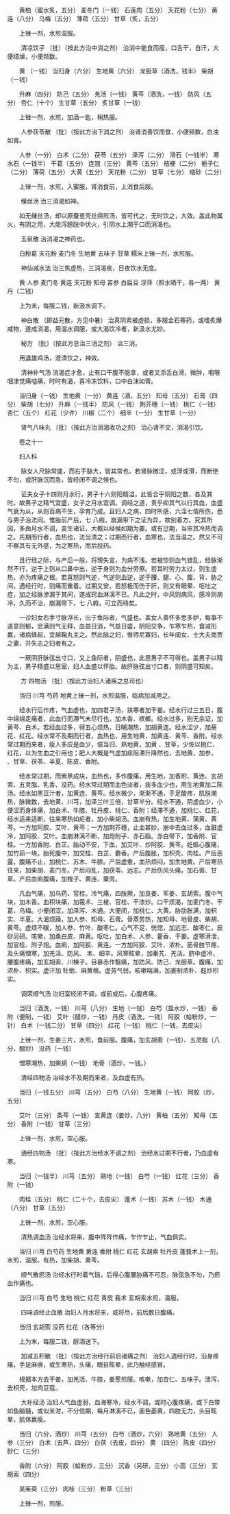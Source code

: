 <!-- { "loadSidebar": true } -->
　　黄柏（蜜水炙，五分） 麦冬门（一钱） 石莲肉（五分） 天花粉（七分） 黄连（八分） 乌梅（五分） 薄荷（五分） 甘草（炙，五分）

　　上锉一剂，水煎温服。

　　 清凉饮子 〔批〕（按此方治中消之剂） 治消中能食而瘦，口舌干，自汗，大便结燥，小便频数。

　　黄 （一钱） 当归身（六分） 生地黄（六分） 龙胆草（酒洗，钱半） 柴胡（一钱）

　　升麻（四分） 防己（五分） 羌活（一钱） 黄芩（酒洗，一钱） 防风（五分） 杏仁（十个） 生甘草（五分） 炙甘草（一钱）

　　上锉一剂，水煎，加酒一匙，稍热服。

　　 人参茯苓散 〔批〕（按此方治下消之剂） 治肾消善饮而食，小便频数，白浊如膏。

　　人参（一分） 白术（二分） 茯苓（五分） 泽泻（二分） 滑石（一钱半） 寒水石（一钱半） 干葛（五分） 连翘（三分） 黄芩（五分） 桔梗（二分） 栀子仁（二分） 薄荷（五分） 大黄（五分） 天花粉（二分） 甘草（七分） 缩砂（二分）

　　上锉一剂，水煎，入蜜服，肾消食前，上消食后服。

　　 缫丝汤  治三消渴如神。

　　如无缫丝汤，却以原蚕茧壳丝绵煎汤，皆可代之，无时饮之，大效。盖此物属火，有阴之用，大能泻膀胱中伏火，引阴水上潮于口而消渴也。

　　 玉泉散  治消渴之神药也。

　　白粉葛 天花粉 麦门冬 生地黄 五味子 甘草 糯米上锉一剂，水煎服。

　　 神仙减水法  治三焦虚热，三消渴疾，日夜饮水无度。

　　黄 人参 麦门冬 黄连 天花粉 知母 苦参 白扁豆 浮萍（照水晒干，各一两） 黄丹（二钱）

　　上为末，每服二钱，新汲水调下。

　　 神白散 （即益元散，方见中暑） 治真阴素被虚损，多服金石等药，或嗜炙爆咸物，遂成消渴，用温水调服，或大渴饮冷者，新汲水尤妙。

　　 秘方 〔批〕（按此方总治三消之剂） 治三消。

　　用退雄鸡汤，澄清饮之，神效。

　　 清神补气汤  消渴症才愈，止有口干腹不能拿，或者又添舌白滑，微肿，咽喉咽津觉痛嗌痛，时时有渴，喜冷冻饮料，口中白沫如膏。

　　当归身（一钱） 生地黄（一分） 黄连（酒，五分） 知母（五分） 石膏（四分） 柴胡（七分） 升麻（一钱半） 防风（一钱） 荆芥穗（一钱） 桃仁（一钱） 杏仁（五个） 红花（少许） 川椒（二个） 细辛（一分） 生甘草（一分）

　　 肾气八味丸 〔批〕（按此方治消渴收功之剂） 治心肾不交，消渴引饮。

　　卷之十一

　　妇人科

　　 脉女人尺脉常盛，而右手脉大，皆其常也。若肾脉微涩，或浮或滑，而断绝不匀，或肝脉沉而急，皆经闭不调之候也。

　　 证夫女子十四则月水行，男子十六则阳精溢，此皆合乎阴阳之数，各及其时。故男子之精气宜盛，女子之月水宜调。调经之道，贵乎抑其气以行其血，血盛气衰为从，从则百病不生，孕育乃成。且妇人之病，四时所感，六淫七情所伤，悉与男子治法同。惟胎前产后，七 八瘕，崩漏带下之证为异，故别着方。究其所因，多由月水不调，变生诸证，大概以经候如期为要。或有愆期，当审其冷热而调之。先期而行者，血热也，法当清之；过期而行者，血寒也，法当温之。然又不可不察其有无外感，为之寒热，而后投药。

　　且行经之际，与产后一般，将理失宜，为病不浅。若被惊则血气错乱，经脉渐然不行，逆于上则从口鼻中出，逆于身则为血分劳瘵。若其时劳力太过，则生虚热，亦为疼痛之根。若喜怒则气逆，气逆则血逆，逆于腰、腿、心、腹、背、胁之间，遇经行时，则痛而重着。过期又安。若怒极而伤于肝，则又有眼晕、呕吐之症，加之经脉渗漏于其间，遂成窍血淋漓不已。凡此之时，中风则病风，感冷则病冷，久而不治，崩漏带下，七 八瘕，可立而待矣。

　　一诊妇女右手寸脉浮长，出于鱼际者，气盛也。盖女人善怀多思多妒，每事不遂意则郁，忿满则气无释，血益日消，气益日盛，阴阳交争，乍寒乍热，食减形羸，诸病蜂起，宜越鞠丸主之。然此脉之妇，惟师尼寡妇，长年闺女、士大夫商贾之妻，并失志之妇者有之。

　　一厥阴肝脉弦出寸口，又上鱼际者，阴盛也，此思男子不可得也。盖男子以精为主，男子精盛以思室，妇人血盛以怀胎。故肝脉弦出寸口者，则阴盛可知矣。

　　 方 四物汤 〔批〕（按此方治妇人诸疾之总司也）

　　当归 川芎 芍药 地黄上锉一剂，水煎温服，临病加减用之。

　　经水行后作疼，气血虚也，加四君子汤，挟寒者加干姜。经水行过三五日，腹中绵绵走痛者，此血行而滞气未尽行也，加木香、槟榔。经水过多，别无余证，加黄芩、白术。若经血过多，得五心烦热，日晡潮热，加胡黄连。经水涩少，加葵花、红花。经水常不及期而行者，血热也，用生地黄，加黄连、黄芩、香附。经水常过期而来者，瘦人多应是血少，倍当归、熟地黄，加黄 、甘草，少佐以桃仁、红花，以为生血之引用也；肥人大概是气虚加痰阻滞升降然也，去地黄，加参， 、甘草、茯苓、半夏、陈皮、香附。

　　经水常过期，而紫黑成块，血热也，多作腹痛，用生地，加香附、黄连、玄胡索、五灵脂、乳香、没药。经水常过期而血色淡者，痰多血少也，用生地黄加二陈汤。经水如黑豆汁者，加黄连、黄芩。经水微少，渐渐不通，手足酸疼，肌肤潮热，脉微数，去地黄、川芎，加泽兰叶三倍，甘草半分。经水不通，阴虚血少，小便涩而身体痛，加白术、牛膝、牡丹皮、桃仁、香附；经滞不通，加桃仁、红花，经水适来适断，往来寒热如疟者，加小柴胡汤。血崩有热，加生地黄、蒲黄、黄芩。一方加阿胶、艾叶、黄芩；一方加荆芥穗，止血甚妙。崩中去血过多，血脏虚冷，加阿胶、艾叶。血崩淋漓不断，加炮附子、赤石脂。赤白带下，加香附、官桂。一方加香附、白芷。胎动不安，下血，加艾叶、炒阿胶、黄芩。妊娠心腹痛，加竹茹一块。胎死腹中，加交桂、白芷、麝香。产后腹胀，加枳壳、肉桂。产后恶露，腹痛不止，加桃仁、苏木、牛膝。产后虚惫，血热烦闷，加生地黄。产后寒热往来，加柴胡、麦门冬。产后闷乱，加茯苓、远志。产后伤风头痛，加石膏、甘草。产后血痢腹痛，加槐子、黄连、粟壳。

　　凡血气痛，加乌药、官桂。冷气痛，四肢厥，加良姜、军姜、玄胡索。腹中气块，加木香。血积块痛，加莪术、三棱、官桂、干漆炒。口干烦渴，加麦门冬、干葛、乌梅。小便闭涩，加泽泻、木通。大便闭，加桃仁、大黄。胁肋胀满，加枳实、半夏。大渴烦躁，加人参、知母、石膏。骨蒸劳热，加知母、地骨皮、柴胡、黄芩。虚烦不眠，加人参、竹叶、酸枣仁。心气不足，恍惚，加远志、酸枣仁，辰砂另研。咳嗽，加桑白皮、麻黄。呕吐，加白术、人参、藿香、干姜。虚寒滑泄，加官桂、附子炮。血痢，加阿胶、黄连。一方加阿胶、艾叶、浓朴。筋骨肢节疼，及头痛憎寒，加羌活、防风、 本、细辛。风寒眩晕，加秦艽、羌活。脐中虚冷，腰腹疼痛，加玄胡索、川楝子。目暴赤作翳痛，加防风、防己、龙胆草。腹痛，加浓朴、枳实。虚汗加 牡蛎、麻黄根。虚劳气弱，咳嗽喘满，加姜制浓朴、麸炒枳实。

　　 调荣顺气汤  治妇室经闭不调，或前或后，心腹疼痛。

　　当归（酒洗，一钱） 川芎（八分） 生地（一钱） 白芍（盐水炒，一钱） 香附（便制，一钱） 艾叶（醋炒，一钱） 丹皮（酒洗，一钱） 阿胶（蛤粉炒，一针） 白术（一钱二分） 甘草（四分） 红花（一钱） 桃仁（一钱，去皮尖）

　　上锉一剂，生姜三片，水煎，食前服。腹痛，加玄胡索（一钱）、五灵脂（八分，醋炒） 没药（一钱）

　　憎寒潮热，加柴胡（一钱） 地骨（酒炒，一钱。）

　　 清经四物汤  治经水不及期而来者，及血虚有热。

　　当归（一钱五分） 川芎（五分） 白芍（八分） 生地黄（一钱） 阿胶（炒，五分）

　　艾叶（三分） 条芩（一钱） 宣黄连（姜炒，八分） 黄柏（五分） 知母（五分） 香附（一钱） 甘草（三分）

　　上锉一剂，水煎，空心服。

　　 通经四物汤 〔批〕（按此方治经水不调之剂） 治经水过期不行者，乃血虚有寒。

　　当归（一钱半） 川芎（五分） 熟地（一钱） 白芍（一钱） 红花（三分） 香附（一钱）

　　肉桂（五分） 桃仁（二十个，去皮尖） 蓬术（一钱） 苏木（一钱） 木通（八分） 甘草（五分）

　　上锉一剂，水煎，空心服。

　　 清热调血汤  治经水将来，腹中阵阵作痛，乍作乍止，气血俱实。

　　当归 川芎 白芍药 生地黄 黄连 香附 桃仁 红花 玄胡索 牡丹皮 蓬莪术上一剂，水煎，温服。有热，加柴胡、黄芩。

　　 顺气散瘀汤  治经水行时着气恼，后得心腹腰胁痛不可忍，脉弦急不匀，乃瘀血作痛也。

　　当归 川芎 白芍 生地 桃仁 红花 青皮 莪术 玄胡索水煎，温服。

　　 四味调经止血散  治妇人月水将来，或将尽，前后数日腹痛。

　　当归 玄胡索 没药 红花（各等分）

　　上为末，每服二钱，醇酒送下。

　　 加减五积散 〔批〕（按此方治经行前后诸痛之剂） 治妇人遇经行时，沿身疼痛，手足麻痹，或生寒热，头痛，眼目眩晕，此乃触经感冒。

　　根据本方去干姜，加羌活、牛膝，姜葱煎服。咳嗽，加杏仁、五味子。泄泻，去枳壳，加肉豆蔻。

　　 大补经汤  治妇人气血虚弱，血海寒冷，经水不调，或时心腹疼痛，或下白带如鱼脑髓，或似米泔，不分信期，每月淋漓不已，面色萎黄，四肢无力，头目眩晕，肌体羸瘦。

　　当归（六分，酒炒） 川芎（五分） 白芍（酒炒，六分） 熟地黄（五分） 人参（三分） 白术（去芦，四分） 白茯（去皮，四分） 黄 （四分） 陈皮（四分） 砂仁（三分）

　　香附（六分） 阿胶（蛤粉炒，三分） 沉香（另研，三分） 小茴（三分） 玄胡索（四分）

　　吴茱萸（三分） 肉桂（三分） 粉草（三分）

　　上锉一剂，煎服。

